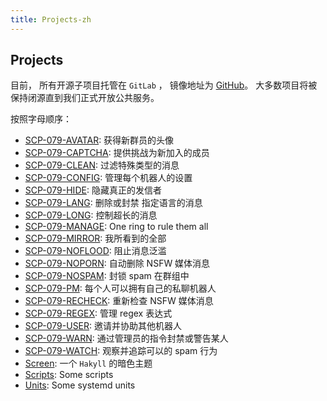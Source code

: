 ```yaml
---
title: Projects-zh
---
```


## Projects

目前， 所有开源子项目托管在 `GitLab` ， 镜像地址为 [GitHub](https://github.com/scp-079)。 大多数项目将被保持闭源直到我们正式开放公共服务。

按照字母顺序：

- [SCP-079-AVATAR](https://github.com/scp-079/scp-079-avatar): 
获得新群员的头像
- [SCP-079-CAPTCHA](https://github.com/scp-079/scp-079-captcha):
提供挑战为新加入的成员
- [SCP-079-CLEAN](https://github.com/scp-079/scp-079-clean): 
过滤特殊类型的消息
- [SCP-079-CONFIG](https://github.com/scp-079/scp-079-config): 
管理每个机器人的设置
- [SCP-079-HIDE](https://github.com/scp-079/scp-079-hide): 
隐藏真正的发信者
- [SCP-079-LANG](https://github.com/scp-079/scp-079-lang): 
删除或封禁 指定语言的消息
- [SCP-079-LONG](https://github.com/scp-079/scp-079-long): 
控制超长的消息
- [SCP-079-MANAGE](https://github.com/scp-079/scp-079-manage): 
One ring to rule them all
- [SCP-079-MIRROR](https://github.com/scp-079/scp-079-mirror): 
我所看到的全部
- [SCP-079-NOFLOOD](https://github.com/scp-079/scp-079-noflood): 
阻止消息泛滥
- [SCP-079-NOPORN](https://github.com/scp-079/scp-079-noporn): 
自动删除 NSFW 媒体消息
- [SCP-079-NOSPAM](https://github.com/scp-079/scp-079-nospam): 
封锁 spam 在群组中
- [SCP-079-PM](https://github.com/scp-079/scp-079-pm): 
每个人可以拥有自己的私聊机器人
- [SCP-079-RECHECK](https://github.com/scp-079/scp-079-recheck): 
重新检查 NSFW 媒体消息
- [SCP-079-REGEX](https://github.com/scp-079/scp-079-regex): 
管理 regex 表达式
- [SCP-079-USER](https://github.com/scp-079/scp-079-user): 
邀请并协助其他机器人
- [SCP-079-WARN](https://github.com/scp-079/scp-079-warn): 
通过管理员的指令封禁或警告某人
- [SCP-079-WATCH](https://github.com/scp-079/scp-079-watch): 
观察并追踪可以的 spam 行为
- [Screen](https://github.com/scp-079/screen): 
一个 `Hakyll` 的暗色主题
- [Scripts](https://github.com/scp-079/scripts): 
Some scripts
- [Units](https://github.com/scp-079/units): 
Some systemd units

<audio src="/audio/page/projects.ogg" autoplay></audio>
